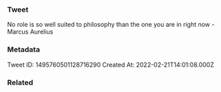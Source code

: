 ### Tweet
No role is so well suited to philosophy than the one you are in right now -Marcus Aurelius

### Metadata
Tweet ID: 1495760501128716290
Created At: 2022-02-21T14:01:08.000Z

### Related


